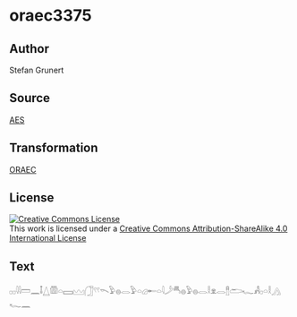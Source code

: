 # oraec3375

## Author

Stefan Grunert

## Source

[AES](https://github.com/simondschweitzer/aes)

## Transformation

[ORAEC](https://oraec.github.io/)

## License

<a rel="license" href="http://creativecommons.org/licenses/by-sa/4.0/"><img alt="Creative Commons License" style="border-width:0" src="https://i.creativecommons.org/l/by-sa/4.0/88x31.png" /></a><br />This work is licensed under a <a rel="license" href="http://creativecommons.org/licenses/by-sa/4.0/">Creative Commons Attribution-ShareAlike 4.0 International License</a>

## Text

𓊪𓊪𓇋𓇋𓏠𓈖𓄤𓉴𓏃𓏏𓈙𓈉𓃂𓍢𓍢𓌎𓅱𓐍𓂋𓅱𓏏𓊒𓄡𓏏𓇋𓌳𓄪𓐍𓅱𓐍𓂋𓎛𓁷𓂋𓊽𓂧𓆑𓀻𓊪𓏏𓎛𓂻𓆑𓈖<br>
